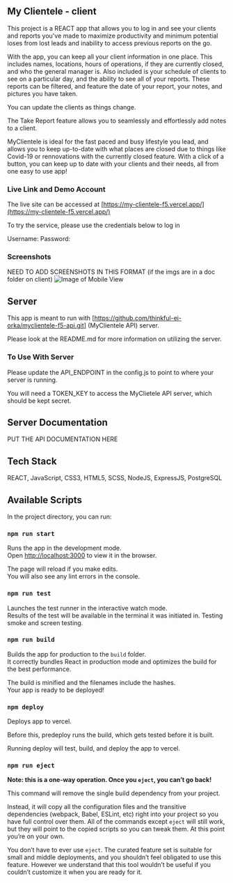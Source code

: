 ## My Clientele - client

This project is a REACT app that allows you to log in and see your clients and reports you've made to maximize productivity and minimum potential loses from lost leads and inability to access previous reports on the go.

With the app, you can keep all your client information in one place. This includes names, locations, hours of operations, if they are currently closed, and who the general manager is. Also included is your schedule of clients to see on a particular day, and the ability to see all of your reports. These reports can be filtered, and feature the date of your report, your notes, and pictures you have taken.

You can update the clients as things change.

The Take Report feature allows you to seamlessly and effortlessly add notes to a client.

MyClientele is ideal for the fast paced and busy lifestyle you lead, and allows you to keep up-to-date with what places are closed due to things like Covid-19 or rennovations with the currently closed feature. With a click of a button, you can keep up to date with your clients and their needs, all from one easy to use app!

### Live Link and Demo Account

The live site can be accessed at [https://my-clientele-f5.vercel.app/](https://my-clientele-f5.vercel.app/)

To try the service, please use the credentials below to log in

Username:
Password:

### Screenshots

NEED TO ADD SCREENSHOTS IN THIS FORMAT (if the imgs are in a doc folder on client)
![Image of Mobile View](docs/MobileView.png)

## Server

This app is meant to run with [https://github.com/thinkful-ei-orka/myclientele-f5-api.git] (MyClientele API) server.

Please look at the README.md for more information on utilizing the server.

### To Use With Server

Please update the API_ENDPOINT in the config.js to point to where your server is running.

You will need a TOKEN_KEY to access the MyClietele API server, which should be kept secret.

## Server Documentation

PUT THE API DOCUMENTATION HERE

## Tech Stack

REACT, JavaScript, CSS3, HTML5, SCSS, NodeJS, ExpressJS, PostgreSQL

## Available Scripts

In the project directory, you can run:

### `npm run start`

Runs the app in the development mode.<br />
Open [http://localhost:3000](http://localhost:3000) to view it in the browser.

The page will reload if you make edits.<br />
You will also see any lint errors in the console.

### `npm run test`

Launches the test runner in the interactive watch mode.<br />
Results of the test will be available in the terminal it was initiated in.
Testing smoke and screen testing.

### `npm run build`

Builds the app for production to the `build` folder.<br />
It correctly bundles React in production mode and optimizes the build for the best performance.

The build is minified and the filenames include the hashes.<br />
Your app is ready to be deployed!

### `npm deploy`

Deploys app to vercel.

Before this, predeploy runs the build, which gets tested before it is built.

Running deploy will test, build, and deploy the app to vercel.

### `npm run eject`

**Note: this is a one-way operation. Once you `eject`, you can’t go back!**

This command will remove the single build dependency from your project.

Instead, it will copy all the configuration files and the transitive dependencies (webpack, Babel, ESLint, etc) right into your project so you have full control over them. All of the commands except `eject` will still work, but they will point to the copied scripts so you can tweak them. At this point you’re on your own.

You don’t have to ever use `eject`. The curated feature set is suitable for small and middle deployments, and you shouldn’t feel obligated to use this feature. However we understand that this tool wouldn’t be useful if you couldn’t customize it when you are ready for it.
